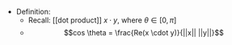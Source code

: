 - Definition:
	- Recall: [[dot product]] $x \cdot y$, where $\theta \in [ 0, \pi ]$
	- $$cos \theta = \frac{Re(x \cdot y)}{||x|| ||y||}$$